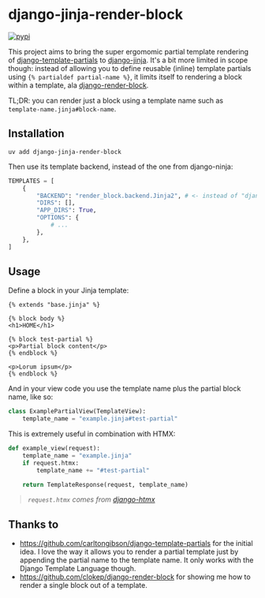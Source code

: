 # django-jinja-render-block

[![pypi](https://img.shields.io/pypi/v/django-jinja-render-block.svg)](https://pypi.org/project/django-jinja-render-block/)

This project aims to bring the super ergomomic partial template rendering of [django-template-partials](https://github.com/carltongibson/django-template-partials) to [django-jinja](https://github.com/niwinz/django-jinja). It's a bit more limited in scope though: instead of allowing you to define reusable (inline) template partials using `{% partialdef partial-name %}`, it limits itself to rendering a block within a template, ala [django-render-block](https://github.com/clokep/django-render-block).

TL;DR: you can render just a block using a template name such as `template-name.jinja#block-name`.

## Installation

```shell
uv add django-jinja-render-block
```

Then use its template backend, instead of the one from django-ninja:

```python
TEMPLATES = [
    {
        "BACKEND": "render_block.backend.Jinja2", # <- instead of "django_jinja.jinja2.Jinja2"
        "DIRS": [],
        "APP_DIRS": True,
        "OPTIONS": {
            # ...
        },
    },
]
```

## Usage

Define a block in your Jinja template:

```jinja
{% extends "base.jinja" %}

{% block body %}
<h1>HOME</h1>

{% block test-partial %}
<p>Partial block content</p>
{% endblock %}

<p>Lorum ipsum</p>
{% endblock %}
```

And in your view code you use the template name plus the partial block name, like so:

```python
class ExamplePartialView(TemplateView):
    template_name = "example.jinja#test-partial"
```

This is extremely useful in combination with HTMX:

```python
def example_view(request):
    template_name = "example.jinja"
    if request.htmx:
        template_name += "#test-partial"

    return TemplateResponse(request, template_name)
```

> _`request.htmx` comes from [django-htmx](https://github.com/adamchainz/django-htmx)_

## Thanks to

- https://github.com/carltongibson/django-template-partials for the initial idea. I love the way it allows you to render a partial template just by appending the partial name to the template name. It only works with the Django Template Language though.
- https://github.com/clokep/django-render-block for showing me how to render a single block out of a template.

